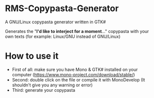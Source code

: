# RMS-Copypasta-Generator
A GNU/Linux copypasta generator written in GTK#

Generates the "**I'd like to interject for a moment**..." copypasta with your own texts (for example: Linux/GNU instead of GNU/Linux)
# How to use it
- First of all: make sure you have Mono & GTK# installed on your computer (https://www.mono-project.com/download/stable/)
- Second: double click on the file or compile it with MonoDevelop (It shouldn't give you any warning or error)
- Third: generate your copypasta

